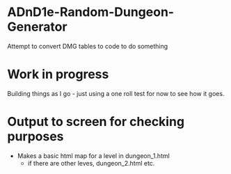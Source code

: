 # ADnD1e-Random-Dungeon-Generator
Attempt to convert DMG tables to code to do something

# Work in progress
Building things as I go - just using a one roll test for now to see how it goes.

# Output to screen for checking purposes
- Makes a basic html map for a level in dungeon_1.html
  - if there are other leves, dungeon_2.html etc.
